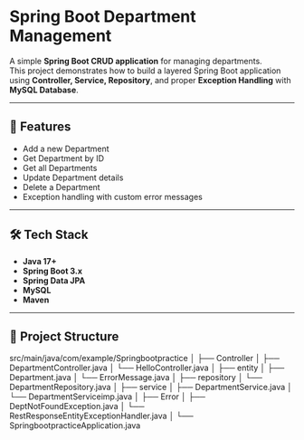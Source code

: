 # Spring Boot Department Management

A simple **Spring Boot CRUD application** for managing departments.  
This project demonstrates how to build a layered Spring Boot application using **Controller, Service, Repository**, and proper **Exception Handling** with **MySQL Database**.

---

## 🚀 Features
- Add a new Department  
- Get Department by ID  
- Get all Departments  
- Update Department details  
- Delete a Department  
- Exception handling with custom error messages  

---

## 🛠️ Tech Stack
- **Java 17+**  
- **Spring Boot 3.x**  
- **Spring Data JPA**  
- **MySQL**  
- **Maven**  

---

## 📂 Project Structure
src/main/java/com/example/Springbootpractice
│
├── Controller
│ ├── DepartmentController.java
│ └── HelloController.java
│
├── entity
│ ├── Department.java
│ └── ErrorMessage.java
│
├── repository
│ └── DepartmentRepository.java
│
├── service
│ ├── DepartmentService.java
│ └── DepartmentServiceimp.java
│
├── Error
│ ├── DeptNotFoundException.java
│ └── RestResponseEntityExceptionHandler.java
│
└── SpringbootpracticeApplication.java




